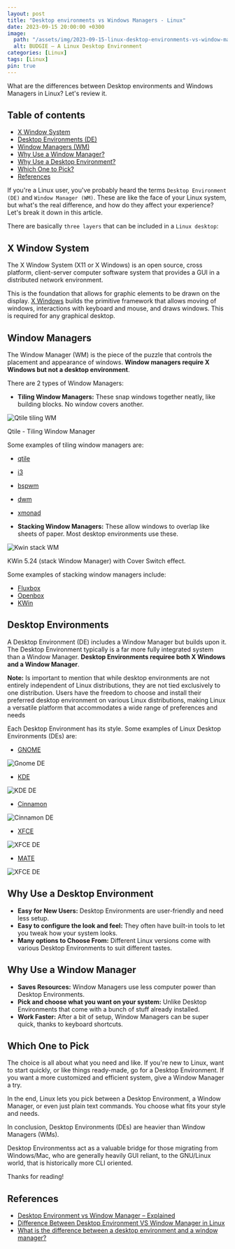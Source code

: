 ```yaml
---
layout: post
title: "Desktop environments vs Windows Managers - Linux"
date: 2023-09-15 20:00:00 +0300
image:
  path: "/assets/img/2023-09-15-linux-desktop-environments-vs-window-managers/budgie-desktop.jpg"
  alt: BUDGIE – A Linux Desktop Environment
categories: [Linux]
tags: [Linux]
pin: true
---
```


What are the differences between Desktop environments and Windows Managers in Linux? Let's review it.

## Table of contents

* [X Window System](#x-window-system)
* [Desktop Environments (DE)](#desktop-environments)
* [Window Managers (WM)](#window-managers)
* [Why Use a Window Manager?](#why-use-a-window-manager)
* [Why Use a Desktop Environment?](#why-use-a-desktop-environment)
* [Which One to Pick?](#which-one-to-pick)
* [References](#references)


If you're a Linux user, you've probably heard the terms `Desktop Environment (DE)` and `Window Manager (WM)`. These are like the face of your Linux system, but what's the real difference, and how do they affect your experience? Let's break it down in this article.


There are basically `three layers` that can be included in a `Linux desktop`:

## X Window System

The X Window System (X11 or X Windows) is an open source, cross platform, client-server computer software system that provides a GUI in a distributed network environment. 

This is the foundation that allows for graphic elements to be drawn on the display. [X Windows](https://en.wikipedia.org/wiki/X_Window_System) builds the primitive framework that allows moving of windows, interactions with keyboard and mouse, and draws windows. This is required for any graphical desktop.

## Window Managers

The Window Manager (WM) is the piece of the puzzle that controls the placement and appearance of windows. __Window managers require X Windows but not a desktop environment__.

There are 2 types of Window Managers:

* __Tiling Window Managers:__ These snap windows together neatly, like building blocks. No window covers another. 

![Qtile tiling WM](/assets/img/2023-09-15-linux-desktop-environments-vs-window-managers/qtile_tiling_WM.png)

Qtile - Tiling Window Manager

Some examples of tiling window managers are: 
* [qtile](https://qtile.org/)
* [i3](https://i3wm.org/)
* [bspwm](https://github.com/baskerville/bspwm)
* [dwm](https://dwm.suckless.org/)
* [xmonad](https://xmonad.org/)

* __Stacking Window Managers:__ These allow windows to overlap like sheets of paper. Most desktop environments use these. 

![Kwin stack WM](/assets/img/2023-09-15-linux-desktop-environments-vs-window-managers/kwin_stacl_WM.png)

KWin 5.24 (stack Window Manager) with Cover Switch effect.

Some examples of stacking window managers include:
* [Fluxbox](http://fluxbox.org/)
* [Openbox](http://openbox.org/wiki/Main_Page)
* [KWin](https://en.wikipedia.org/wiki/KWin)

## Desktop Environments

A Desktop Environment (DE) includes a Window Manager but builds upon it. The Desktop Environment typically is a far more fully integrated system than a Window Manager. __Desktop Environments requiree both X Windows and a Window Manager__.

__Note:__ Is important to mention that while desktop environments are not entirely independent of Linux distributions, they are not tied exclusively to one distribution. Users have the freedom to choose and install their preferred desktop environment on various Linux distributions, making Linux a versatile platform that accommodates a wide range of preferences and needs

Each Desktop Environment has its style. Some examples of Linux Desktop Environments (DEs) are:

* [GNOME](https://www.gnome.org/getting-gnome/)

![Gnome DE](/assets/img/2023-09-15-linux-desktop-environments-vs-window-managers/GNOME_DE.webp)

* [KDE](https://kde.org/)

![KDE DE](/assets/img/2023-09-15-linux-desktop-environments-vs-window-managers/KDE_DE.png)

* [Cinnamon](https://en.wikipedia.org/wiki/Cinnamon_(desktop_environment))

![Cinnamon DE](/assets/img/2023-09-15-linux-desktop-environments-vs-window-managers/Cinnamon_5.2.png)

* [XFCE](https://www.xfce.org/)

![XFCE DE](/assets/img/2023-09-15-linux-desktop-environments-vs-window-managers/Xfce-Desktop-Environment.png)

* [MATE](https://mate-desktop.org/)

![XFCE DE](/assets/img/2023-09-15-linux-desktop-environments-vs-window-managers/MATE-DE.jpg)


## Why Use a Desktop Environment

* __Easy for New Users:__ Desktop Environments are user-friendly and need less setup.
* __Easy to configure the look and feel:__ They often have built-in tools to let you tweak how your system looks.
* __Many options to Choose From:__ Different Linux versions come with various Desktop Environments to suit different tastes.

## Why Use a Window Manager

* __Saves Resources:__ Window Managers use less computer power than Desktop Environments.
* __Pick and choose what you want on your system:__ Unlike Desktop Environments that come with a bunch of stuff already installed.
* __Work Faster:__ After a bit of setup, Window Managers can be super quick, thanks to keyboard shortcuts.

## Which One to Pick

The choice is all about what you need and like. If you're new to Linux, want to start quickly, or like things ready-made, go for a Desktop Environment. If you want a more customized and efficient system, give a Window Manager a try.

In the end, Linux lets you pick between a Desktop Environment, a Window Manager, or even just plain text commands. You choose what fits your style and needs.

In conclusion, Desktop Environments (DEs) are heavier than Window Managers (WMs).

Desktop Environmentss act as a valuable bridge for those migrating from Windows/Mac, who are generally heavily GUI reliant, to the GNU/Linux world, that is historically more CLI oriented.

Thanks for reading!

## References

- [Desktop Environment vs Window Manager – Explained](https://www.linuxfordevices.com/tutorials/linux/desktop-environment-vs-window-manager)
- [Difference Between Desktop Environment VS Window Manager in Linux](https://www.geeksforgeeks.org/difference-between-desktop-environment-vs-window-manager-in-linux/)
- [What is the difference between a desktop environment and a window manager?](https://askubuntu.com/questions/18078/what-is-the-difference-between-a-desktop-environment-and-a-window-manager)